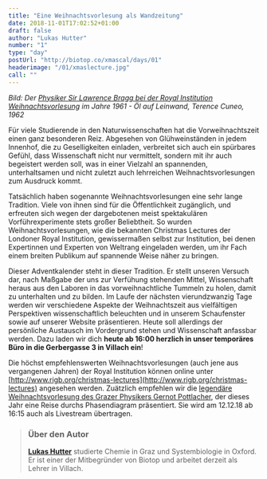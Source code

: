 ```yaml
---
title: "Eine Weihnachtsvorlesung als Wandzeitung"
date: 2018-11-01T17:02:52+01:00
draft: false
author: "Lukas Hutter"
number: "1"
type: "day"
postUrl: "http://biotop.co/xmascal/days/01"
headerimage: "/01/xmaslecture.jpg"
call: ""
---
```

*Bild: Der [Physiker Sir Lawrence Bragg bei der Royal Institution Weihnachtsvorlesung](https://www.thinglink.com/scene/459318726211141635?buttonSource=viewLimits) im Jahre 1961 - Öl auf Leinwand, Terence Cuneo, 1962*

Für viele Studierende in den Naturwissenschaften hat die Vorweihnachtszeit einen ganz besonderen Reiz. Abgesehen von Glühweinständen in jedem Innenhof, die zu Geselligkeiten einladen, verbreitet sich auch ein spürbares Gefühl, dass Wissenschaft nicht nur vermittelt, sondern mit ihr auch begeistert werden soll, was in einer Vielzahl an spannenden, unterhaltsamen und nicht zuletzt auch lehrreichen Weihnachtsvorlesungen zum Ausdruck kommt.

Tatsächlich haben sogenannte Weihnachtsvorlesungen eine sehr lange Tradition. Viele von ihnen sind für die Öffentlichkeit zugänglich, und erfreuten sich wegen der dargebotenen meist spektakulären Vorführexperimente stets großer Beliebtheit. So wurden Weihnachtsvorlesungen, wie die bekannten Christmas Lectures der Londoner Royal Institution, gewissermaßen selbst zur Institution, bei denen Expertinnen und Experten von Weltrang eingeladen werden, um ihr Fach einem breiten Publikum auf spannende Weise näher zu bringen.

Dieser Adventkalender steht in dieser Tradition. Er stellt unseren Versuch dar, nach Maßgabe der uns zur Verfühung stehenden Mittel, Wissenschaft heraus aus den Laboren in das vorweihnachtliche Tummeln zu holen, damit zu unterhalten und zu bilden. Im Laufe der nächsten vierundzwanzig Tage werden wir verschiedene Aspekte der Weihnachtszeit aus vielfältigen Perspektiven wissenschaftlich beleuchten und in unserem Schaufenster sowie auf unserer Website präsentieren. Heute soll allerdings der persönliche Austausch im Vordergrund stehen und Wissenschaft anfassbar werden. Dazu laden wir dich **heute ab 16:00 herzlich in unser temporäres Büro in die Gerbergasse 3 in Villach ein**!

Die höchst empfehlenswerten Weihnachtsvorlesungen (auch jene aus vergangenen Jahren) der Royal Institution können online unter [http://www.rigb.org/christmas-lectures](http://www.rigb.org/christmas-lectures) angesehen werden. Zuätzlich empfehlen wir die [legendäre Weihnachtsvorlesung des Grazer Physikers Gernot Pottlacher](https://www.facebook.com/events/207325456862661/?active_tab=about), der dieses Jahr eine Reise durchs Phasendiagram präsentiert. Sie wird am 12.12.18 ab 16:15 auch als Livestream übertragen.
<!--more-->

> ### Über den Autor
>**[Lukas Hutter](http://biotop.co/de/person/lukas-hutter/)** studierte Chemie in Graz und Systembiologie in Oxford. Er ist einer der Mitbegründer von Biotop und arbeitet derzeit als Lehrer in Villach.
